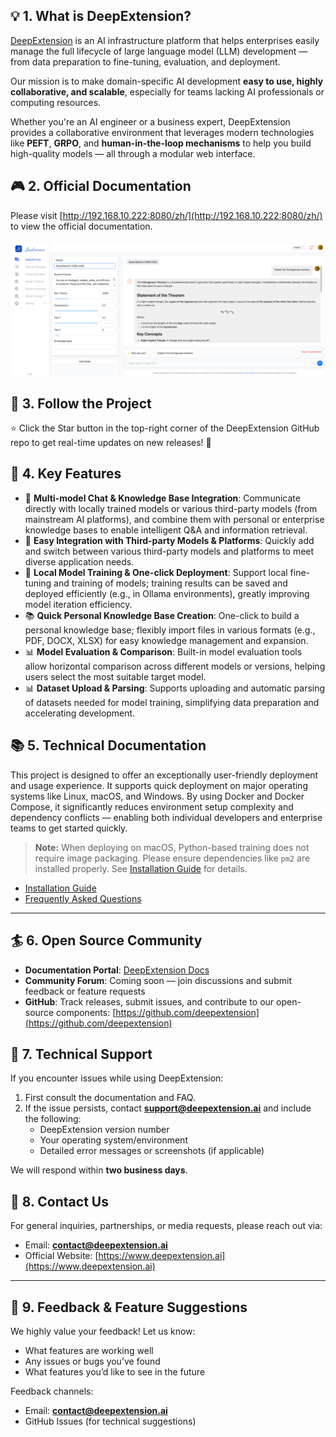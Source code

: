 ## 💡 1. What is DeepExtension?

[DeepExtension](https://deepextension.ai/) is an AI infrastructure platform that helps enterprises easily manage the full lifecycle of large language model (LLM) development — from data preparation to fine-tuning, evaluation, and deployment.

Our mission is to make domain-specific AI development **easy to use, highly collaborative, and scalable**, especially for teams lacking AI professionals or computing resources.

Whether you're an AI engineer or a business expert, DeepExtension provides a collaborative environment that leverages modern technologies like **PEFT**, **GRPO**, and **human-in-the-loop mechanisms** to help you build high-quality models — all through a modular web interface.


## 🎮 2. Official Documentation

Please visit [http://192.168.10.222:8080/zh/](http://192.168.10.222:8080/zh/) to view the official documentation.

<div align="center" style="margin-top:20px;margin-bottom:20px;">
<img src="library/image-20250528150548686.png" width="1200"/>
</div>


## 🎉 3. Follow the Project

⭐️ Click the Star button in the top-right corner of the DeepExtension GitHub repo to get real-time updates on new releases! 🌟


## 🌟 4. Key Features

- 🤖 **Multi-model Chat & Knowledge Base Integration**: Communicate directly with locally trained models or various third-party models (from mainstream AI platforms), and combine them with personal or enterprise knowledge bases to enable intelligent Q&A and information retrieval.
- 🔌 **Easy Integration with Third-party Models & Platforms**: Quickly add and switch between various third-party models and platforms to meet diverse application needs.
- 🚀 **Local Model Training & One-click Deployment**: Support local fine-tuning and training of models; training results can be saved and deployed efficiently (e.g., in Ollama environments), greatly improving model iteration efficiency.
- 📚 **Quick Personal Knowledge Base Creation**: One-click to build a personal knowledge base; flexibly import files in various formats (e.g., PDF, DOCX, XLSX) for easy knowledge management and expansion.
- 📊 **Model Evaluation & Comparison**: Built-in model evaluation tools allow horizontal comparison across different models or versions, helping users select the most suitable target model.
- 📊 **Dataset Upload & Parsing**: Supports uploading and automatic parsing of datasets needed for model training, simplifying data preparation and accelerating development.


## 📚 5. Technical Documentation

This project is designed to offer an exceptionally user-friendly deployment and usage experience. It supports quick deployment on major operating systems like Linux, macOS, and Windows. By using Docker and Docker Compose, it significantly reduces environment setup complexity and dependency conflicts — enabling both individual developers and enterprise teams to get started quickly.

> **Note:** When deploying on macOS, Python-based training does not require image packaging. Please ensure dependencies like `pm2` are installed properly. See [Installation Guide](http://192.168.10.222:8080/zh/developer/install/) for details.

- [Installation Guide](http://192.168.10.222:8080/zh/developer/install/)
- [Frequently Asked Questions](http://192.168.10.222:8080/zh/faq/)

---

## 🏄 6. Open Source Community

- **Documentation Portal**: [DeepExtension Docs](http://192.168.10.222:8080/zh/)
- **Community Forum**: Coming soon — join discussions and submit feedback or feature requests
- **GitHub**: Track releases, submit issues, and contribute to our open-source components: [https://github.com/deepextension](https://github.com/deepextension)


## 🙌 7. Technical Support

If you encounter issues while using DeepExtension:

1. First consult the documentation and FAQ.
2. If the issue persists, contact **support@deepextension.ai** and include the following:
   - DeepExtension version number
   - Your operating system/environment
   - Detailed error messages or screenshots (if applicable)

We will respond within **two business days**.


## 🤝 8. Contact Us

For general inquiries, partnerships, or media requests, please reach out via:

- Email: **contact@deepextension.ai**
- Official Website: [https://www.deepextension.ai](https://www.deepextension.ai)

---

## 👥 9. Feedback & Feature Suggestions

We highly value your feedback! Let us know:

- What features are working well
- Any issues or bugs you’ve found
- What features you’d like to see in the future

Feedback channels:

- Email: **contact@deepextension.ai**
- GitHub Issues (for technical suggestions)


